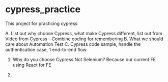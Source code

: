 # cypress_practice
This project for practicing cypress

A. List out why choose Cypress, what make Cypress different, list out from Video from Cypress - Combine coding for remembering
B. What we should care about Automation Test 
C. Cypress code sample, handle the authentication case, 1 end-to-end flow.

1. Why do you choose Cypress Not Selenium?
Because our current FE using React for FE

2. 
